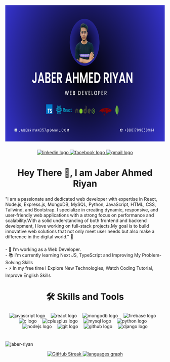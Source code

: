 <div align="center">
  <img height="430" src="/Black & White Modern Personal Branding Youtube Banner (1).png"  />
</div>

###

<div align="center">
  <a href="https://www.linkedin.com/in/jaber-ahmed-riyan/" target="_blank">
    <img src="https://img.shields.io/static/v1?message=LinkedIn&logo=linkedin&label=&color=0077B5&logoColor=white&labelColor=&style=for-the-badge" height="25" alt="linkedin logo"  />
  </a>
  <a href="https://www.facebook.com/jaberriyanyan" target="_blank">
    <img src="https://img.shields.io/static/v1?message=Facebook&logo=facebook&label=&color=1877F2&logoColor=white&labelColor=&style=for-the-badge" height="25" alt="facebook logo"  />
  </a>
  <a href="jaberriyan357@gmail.com" target="_blank">
    <img src="https://img.shields.io/static/v1?message=Gmail&logo=gmail&label=&color=D14836&logoColor=white&labelColor=&style=for-the-badge" height="25" alt="gmail logo"  />
  </a>
</div>

###

<h1 align="center">Hey There 👋, I am Jaber Ahmed Riyan</h1>

###

<p align="left">"I am a passionate and dedicated web developer with expertise in React, Node.js, Express.js, MongoDB, MySQL, Python, JavaScript, HTML, CSS, Tailwind, and Bootstrap. I specialize in creating dynamic, responsive, and user-friendly web applications with a strong focus on performance and scalability.With a solid understanding of both frontend and backend development, I love working on full-stack projects.My goal is to build innovative web solutions that not only meet user needs but also make a difference in the digital world." 🚀</p>

###

<p align="left">- 🔭 I’m working as a Web Developer.<br>- 📚 I'm currently learning Next JS, TypeScript and Improving My Problem-Solving Skills<br>- ⚡ In my free time I Explore New Technologies, Watch Coding Tutorial, Improve English Skills</p>

###

<h1 align="center">🛠 Skills and Tools</h1>

###

<div align="center">
  <img src="https://cdn.jsdelivr.net/gh/devicons/devicon/icons/javascript/javascript-original.svg" height="40" alt="javascript logo"  />
  <img width="10" />
  <img src="https://cdn.jsdelivr.net/gh/devicons/devicon/icons/react/react-original.svg" height="40" alt="react logo"  />
  <img width="10" />
  <img src="https://cdn.jsdelivr.net/gh/devicons/devicon/icons/mongodb/mongodb-original.svg" height="40" alt="mongodb logo"  />
  <img width="10" />
  <img src="https://cdn.jsdelivr.net/gh/devicons/devicon/icons/firebase/firebase-plain-wordmark.svg" height="40" alt="firebase logo"  />
  <img width="10" />
  <img src="https://cdn.jsdelivr.net/gh/devicons/devicon/icons/c/c-original.svg" height="40" alt="c logo"  />
  <img width="10" />
  <img src="https://cdn.jsdelivr.net/gh/devicons/devicon/icons/cplusplus/cplusplus-original.svg" height="40" alt="cplusplus logo"  />
  <img width="10" />
  <img src="https://cdn.jsdelivr.net/gh/devicons/devicon/icons/mysql/mysql-original.svg" height="40" alt="mysql logo"  />
  <img width="10" />
  <img src="https://cdn.jsdelivr.net/gh/devicons/devicon/icons/python/python-original.svg" height="40" alt="python logo"  />
  <img width="10" />
  <img src="https://cdn.jsdelivr.net/gh/devicons/devicon/icons/nodejs/nodejs-original.svg" height="40" alt="nodejs logo"  />
  <img width="10" />
  <img src="https://skillicons.dev/icons?i=git" height="40" alt="git logo"  />
  <img width="10" />
  <img src="https://skillicons.dev/icons?i=github" height="40" alt="github logo"  />
  <img width="10" />
  <img src="https://skillicons.dev/icons?i=django" height="40" alt="django logo"  />
</div>

###

<h1 align="center"></h1>

###

<div align="center">
  <p align="left"> <img src="https://komarev.com/ghpvc/?username=jaber-riyan&label=Profile%20views&color=0e75b6&style=flat" alt="jaber-riyan" /> </p>
<a href="https://git.io/streak-stats">
  <img src="https://nirzak-streak-stats.vercel.app?user=Jaber-riyan&theme=highcontrast&border_radius=6" alt="GitHub Streak" />
  <img src="https://github-readme-stats.vercel.app/api/top-langs?username=Jaber-riyan&locale=en&hide_title=false&layout=compact&card_width=320&langs_count=5&theme=dracula&hide_border=false&order=2" height="195" alt="languages graph"  />
</a>


</div>

###
